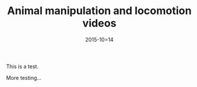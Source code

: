 ﻿---
layout: post
title:  "Animal manipulation and locomotion videos"
date:   2015-10=14
---

<p class="intro"><span class="dropcap">T</span>his is a test.
</p>

More testing...